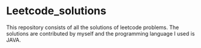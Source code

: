 # Leetcode_solutions

This repository consists of all the solutions of leetcode problems.
The solutions are contributed by myself and the programming language I used is JAVA.
